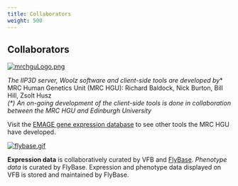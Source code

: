 ```yaml
---
title: Collaborators
weight: 500
---
```


## Collaborators

  [![mrchguLogo.png](https://v2.virtualflybrain.org/images/vfb/project/logos/mrchguLogo.png)](http://www.hgu.mrc.ac.uk/)

  **The IIP3D server, Woolz software and client-side tools* are developed by**
  MRC Human Genetics Unit (MRC HGU): Richard Baldock, Nick Burton, Bill Hill, Zsolt Husz
  <br />
  <i>(*) An on-going development of the client-side tools is done in collaboration between the MRC HGU and Edinburgh University</i>

  Visit the [EMAGE gene expression database](http://www.emouseatlas.org/emage/) to see other tools the MRC HGU have developed.

  [![flybase.gif](https://v2.virtualflybrain.org/images/vfb/project/logos/flybase.gif)](http://www.flybase.org/)

  **Expression data** is collaboratively curated by VFB and [FlyBase](http://www.flybase.org/). 
  <i>Phenotype data</i> is curated by FlyBase. Expression and phenotype data displayed on VFB is stored and maintained by FlyBase.
